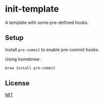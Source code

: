 # init-template

A template with some pre-defined hooks.

## Setup

Install `pre-commit` to enable pre-commit hooks.

Using homebrew:

```bash
brew install pre-commit
```

## License

[MIT](https://choosealicense.com/licenses/mit/)

